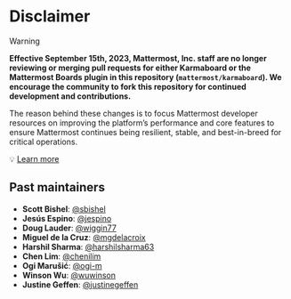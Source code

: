 # Disclaimer

> [!WARNING]
> **Effective September 15th, 2023, Mattermost, Inc. staff are no longer reviewing or merging pull requests for either Karmaboard or the Mattermost Boards plugin in this repository (`mattermost/karmaboard`). We encourage the community to fork this repository for continued development and contributions.**
>
> The reason behind these changes is to focus Mattermost developer resources on improving the platform’s performance and core features to ensure Mattermost continues being resilient, stable, and best-in-breed for critical operations.
>
> ️💡 [Learn more](https://forum.mattermost.com/t/upcoming-product-changes-to-boards-and-various-plugins/16669)

## Past maintainers

- **Scott Bishel**: [@sbishel](https://github.com/sbishel)
- **Jesús Espino**: [@jespino](https://github.com/jespino)
- **Doug Lauder**: [@wiggin77](https://github.com/wiggin77)
- **Miguel de la Cruz**: [@mgdelacroix](https://github.com/mgdelacroix)
- **Harshil Sharma**: [@harshilsharma63](https://github.com/harshilsharma63)
- **Chen Lim**: [@chenilim](https://github.com/chenilim)
- **Ogi Marušić**: [@ogi-m](https://github.com/ogi-m)
- **Winson Wu**: [@wuwinson](https://github.com/wuwinson)
- **Justine Geffen**: [@justinegeffen](https://github.com/justinegeffen)

